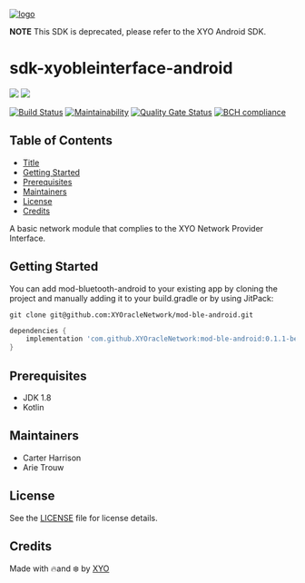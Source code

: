 [logo]: https://cdn.xy.company/img/brand/XYO_full_colored.png

[![logo]](https://xyo.network)

**NOTE** This SDK is deprecated, please refer to the XYO Android SDK.

# sdk-xyobleinterface-android

[![](https://jitpack.io/v/XYOracleNetwork/mod-ble-android.svg)](https://jitpack.io/#XYOracleNetwork/mod-ble-android)
[![](https://img.shields.io/gitter/room/XYOracleNetwork/Stardust.svg)](https://gitter.im/XYOracleNetwork/Dev)

[![Build Status](https://travis-ci.org/XYOracleNetwork/sdk-xyobleinterface-android.svg?branch=master)](https://travis-ci.org/XYOracleNetwork/sdk-xyobleinterface-android)
[![Maintainability](https://api.codeclimate.com/v1/badges/c574c6de0ea4049be0c3/maintainability)](https://codeclimate.com/github/XYOracleNetwork/sdk-xyobleinterface-android/maintainability)
[![Quality Gate Status](https://sonarcloud.io/api/project_badges/measure?project=XYOracleNetwork_sdk-xyobleinterface-android&metric=alert_status)](https://sonarcloud.io/dashboard?id=XYOracleNetwork_sdk-xyobleinterface-android)
[![BCH compliance](https://bettercodehub.com/edge/badge/XYOracleNetwork/sdk-xyobleinterface-android?branch=master)](https://bettercodehub.com/)

## Table of Contents

-   [Title](#sdk-core-swift)
-   [Getting Started](#getting-started)
-   [Prerequisites](#prerequisites)
-   [Maintainers](#maintainers)
-   [License](#license)
-   [Credits](#credits)


A basic network module that complies to the XYO Network Provider Interface.

## Getting Started

You can add mod-bluetooth-android to your existing app by cloning the project and manually adding it to your build.gradle or by using JitPack:

```
git clone git@github.com:XYOracleNetwork/mod-ble-android.git
```

```gradle
dependencies {
    implementation 'com.github.XYOracleNetwork:mod-ble-android:0.1.1-beta.3'
}
```

## Prerequisites

* JDK 1.8
* Kotlin

## Maintainers

- Carter Harrison
- Arie Trouw

## License

See the [LICENSE](LICENSE) file for license details.

## Credits 

Made with 🔥and ❄️ by [XYO](https://www.xyo.network)
